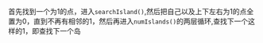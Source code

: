 首先找到一个为1的点，进入`searchIsland()`,然后把自己以及上下左右为1的点全置为0，直到不再有相邻的1，然后再进入`numIslands()`的两层循环,查找下一个这样的1，即查找下一个岛